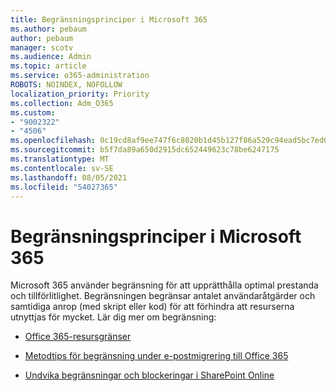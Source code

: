 ```yaml
---
title: Begränsningsprinciper i Microsoft 365
ms.author: pebaum
author: pebaum
manager: scotv
ms.audience: Admin
ms.topic: article
ms.service: o365-administration
ROBOTS: NOINDEX, NOFOLLOW
localization_priority: Priority
ms.collection: Adm_O365
ms.custom:
- "9002322"
- "4506"
ms.openlocfilehash: 0c19cd8af9ee747f6c8020b1d45b127f86a529c94ead5bc7ed08e0f74f332b65
ms.sourcegitcommit: b5f7da89a650d2915dc652449623c78be6247175
ms.translationtype: MT
ms.contentlocale: sv-SE
ms.lasthandoff: 08/05/2021
ms.locfileid: "54027365"
---
```

# <a name="microsoft-365-throttle-policies"></a>Begränsningsprinciper i Microsoft 365

Microsoft 365 använder begränsning för att upprätthålla optimal prestanda och tillförlitlighet. Begränsningen begränsar antalet användaråtgärder och samtidiga anrop (med skript eller kod) för att förhindra att resurserna utnyttjas för mycket. Lär dig mer om begränsning:

- [Office 365-resursgränser](https://docs.microsoft.com/office365/Enterprise/office-365-resource-limits)

- [Metodtips för begränsning under e-postmigrering till Office 365](https://docs.microsoft.com/exchange/mailbox-migration/office-365-migration-best-practices#office-365-throttling)

- [Undvika begränsningar och blockeringar i SharePoint Online](https://docs.microsoft.com/sharepoint/dev/general-development/how-to-avoid-getting-throttled-or-blocked-in-sharepoint-online)
